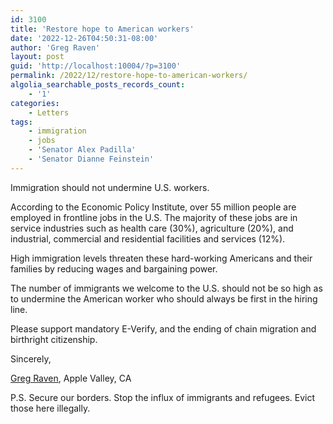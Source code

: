 ```yaml
---
id: 3100
title: 'Restore hope to American workers'
date: '2022-12-26T04:50:31-08:00'
author: 'Greg Raven'
layout: post
guid: 'http://localhost:10004/?p=3100'
permalink: /2022/12/restore-hope-to-american-workers/
algolia_searchable_posts_records_count:
    - '1'
categories:
    - Letters
tags:
    - immigration
    - jobs
    - 'Senator Alex Padilla'
    - 'Senator Dianne Feinstein'
---
```


Immigration should not undermine U.S. workers.

According to the Economic Policy Institute, over 55 million people are employed in frontline jobs in the U.S. The majority of these jobs are in service industries such as health care (30%), agriculture (20%), and industrial, commercial and residential facilities and services (12%).

High immigration levels threaten these hard-working Americans and their families by reducing wages and bargaining power.

The number of immigrants we welcome to the U.S. should not be so high as to undermine the American worker who should always be first in the hiring line.

Please support mandatory E-Verify, and the ending of chain migration and birthright citizenship.

Sincerely,

[Greg Raven](https://www.gregraven.org/), Apple Valley, CA

P.S. Secure our borders. Stop the influx of immigrants and refugees. Evict those here illegally.